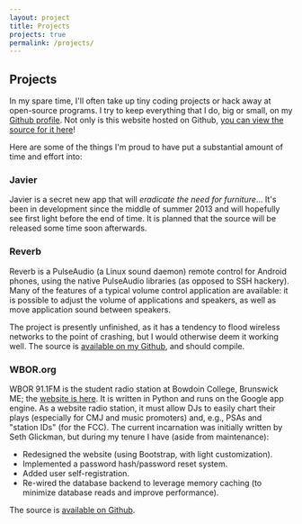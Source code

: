 ```yaml
---
layout: project
title: Projects
projects: true
permalink: /projects/
---
```


## Projects

In my spare time, I'll often take up tiny coding projects or hack away
at open-source programs. I try to keep everything that I do, big or
small, on my [Github profile](https://github.com/hchapman). Not only
is this website hosted on Github,
[you can view the source for it here](https://github.com/hchapman/hchapman.github.io)!

Here are some of the things I'm proud to have put a substantial amount of
time and effort into:

### Javier

Javier is a secret new app that will *eradicate the need for
furniture*... It's been in development since the middle of summer 2013
and will hopefully see first light before the end of time. It is
planned that the source will be released some time soon afterwards.

### Reverb

Reverb is a PulseAudio (a Linux sound daemon) remote control for
Android phones, using the native PulseAudio libraries (as opposed to
SSH hackery). Many of the features of a typical volume control
application are available: it is possible to adjust the volume of
applications and speakers, as well as move application sound between
speakers.

The project is presently unfinished, as it has a tendency to flood
wireless networks to the point of crashing, but I would otherwise deem
it working well. The source is
[available on my Github](https://github.com/hchapman/reverb), and
should compile.

### WBOR.org

WBOR 91.1FM is the student radio station at Bowdoin College, Brunswick
ME; the [website is here](http://www.wbor.org/). It is written in
Python and runs on the Google app engine. As a website radio
station, it must allow DJs to easily chart their plays (especially for
CMJ and music promoters) and, e.g., PSAs and "station IDs" (for the
FCC). The current incarnation was initially written by Seth Glickman,
but during my tenure I have (aside from maintenance):

+ Redesigned the website (using Bootstrap, with light customization).
+ Implemented a password hash/password reset system.
+ Added user self-registration.
+ Re-wired the database backend to leverage memory caching (to
minimize database reads and improve performance).

The source is [available on Github](https://github.com/rmartinez93/WBOR).
